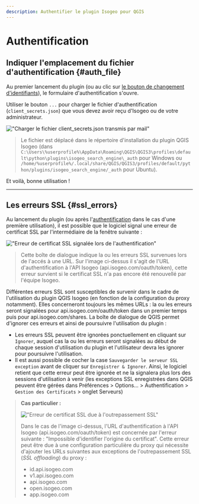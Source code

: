 ```yaml
---
description: Authentifier le plugin Isogeo pour QGIS
---
```


# Authentification

## Indiquer l'emplacement du fichier d'authentification {#auth_file}

Au premier lancement du plugin (ou au clic sur [le bouton de changement d'identifiants](/usage/configuration.md#authentication)), le formulaire d'authentification s'ouvre.

Utiliser le bouton `...` pour charger le fichier d'authentification (`client_secrets.json`) que vous devez avoir reçu d'Isogeo ou de votre administrateur.

!["Charger le fichier client_secrets&#46;json transmis par mail"](/assets/ui_auth_prompt_upload_credentials_file_fr.png)

> Le fichier est déplacé dans le répertoire d'installation du plugin QGIS Isogeo (dans `C:\Users\%userprofile%\AppData\Roaming\QGIS\QGIS3\profiles\default\python\plugins\isogeo_search_engine\_auth` pour Windows ou `/home/%userprofile%/.local/share/QGIS/QGIS3/profiles/default/python/plugins/isogeo_search_engine/_auth` pour Ubuntu).

Et voilà, bonne utilisation !

---

## Les erreurs SSL {#ssl_errors}

Au lancement du plugin (ou après l'[authentification](/fr/usage/authentication.md) dans le cas d'une première utilisation), il est possible que le logiciel signal une erreur de certificat SSL par l'intermédiaire de la fenêtre suivante :

!["Erreur de certificat SSL signalée lors de l'authentification"](/assets/qgis_dialog_ssl_errors_id_fr.png)

> Cette boîte de dialogue indique la ou les erreurs SSL survenues lors de l'accés à une URL. Sur l'image ci-dessus il s'agit de l'URL d'authentification à l'API Isogeo (api.isogeo.com/oauth/token), cette erreur survient si le certificat SSL n'a pas encore été renouvellé par l'équipe Isogeo.

Différentes erreurs SSL sont susceptibles de survenir dans le cadre de l'utilisation du plugin QGIS Isogeo (en fonction de la configuration du proxy notamment). Elles concerneront toujours les mêmes URLs : la ou les erreurs seront signalées pour api.isogeo.com/oauth/token dans un premier temps puis pour api.isogeo.com/shares.
La boîte de dialogue de QGIS permet d'ignorer ces erreurs et ainsi de poursuivre l'utilisation du plugin :

* Les erreurs SSL peuvent être ignorées ponctuellement en cliquant sur `Ignorer`, auquel cas la ou les erreurs seront signalées au début de chaque session d'utilisation du plugin et l'utilisateur devra les ignorer pour poursuivre l'utilisation.
* Il est aussi possible de cocher la case `Sauvegarder le serveur SSL exception` avant de cliquer sur `Enregistrer & Ignorer`. Ainsi, le logiciel retient que cette erreur peut être ignorée et ne la signalera plus lors des sessions d'utilisation à venir (les exceptions SSL enregistrées dans QGIS peuvent être gérées dans Préférences > Options... > Authentification > `Gestion des Certificats` > onglet Serveurs)

>**Cas particulier :**
>
>!["Erreur de certificat SSL due à l'outrepassement SSL"](/assets/qgis_dialog_ssloffloading_error_fr.png)
>
>Dans le cas de l'image ci-dessus, l'URL d'authentification à l'API Isogeo (api.isogeo.com/oauth/token) est concernée par l'erreur suivante : "Impossible d'identifier l'origine du certificat". Cette erreur peut être due à une configuration particulière du proxy qui nécessite d'ajouter les URLs suivantes aux exceptions de l'outrepassement SSL (*SSL offloading*) du proxy :
>  * id.api.isogeo.com
>  * v1.api.isogeo.com
>  * api.isogeo.com
>  * open.isogeo.com
>  * app.isogeo.com
